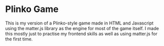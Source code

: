 # Plinko Game
This is my version of a Plinko-style game made in HTML and Javascript using the matter.js library as the engine for most of the game itself.
I made this mostly just to practise my frontend skills as well as using matter.js for the first time. 
